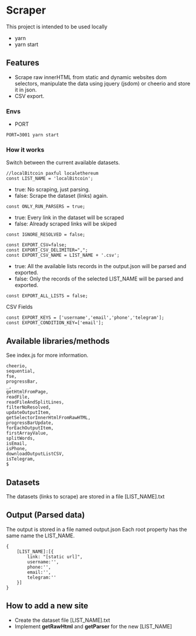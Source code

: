 # Scraper

This project is intended to be used locally

- yarn
- yarn start

## Features

- Scrape raw innerHTML from static and dynamic websites dom selectors, manipulate the data using jquery (jsdom) or cheerio and store it in json.
- CSV export.

### Envs


- PORT
````
PORT=3001 yarn start
````




### How it works

Switch between the current available datasets.
````
//localBitcoin paxful localethereum
const LIST_NAME = 'localBitcoin';
````
- true: No scraping, just parsing.
- false: Scrape the dataset (links) again.
````
const ONLY_RUN_PARSERS = true;
````
- true: Every link in the dataset will be scraped
- false: Already scraped links will be skiped
````
const IGNORE_RESOLVED = false;
````

````
const EXPORT_CSV=false;
const EXPORT_CSV_DELIMITER=",";
const EXPORT_CSV_NAME = LIST_NAME + '.csv';
````
- true: All the available lists records in the output.json will be parsed and exported.
- false: Only the records of the selected LIST_NAME will be parsed and exported.
````
const EXPORT_ALL_LISTS = false;
````

CSV Fields
````
const EXPORT_KEYS = ['username','email','phone','telegram'];
const EXPORT_CONDITION_KEY=['email'];
````
## Available libraries/methods

See index.js for more information.
````
cheerio,
sequential,
fse,
progressBar,
_,
getHtmlFromPage,
readFile,
readFileAndSplitLines,
filterNoResolved,
updateOutputItem,
getSelectorInnerHtmlFromRawHTML,
progressBarUpdate,
forEachOutputItem,
firstArrayValue,
splitWords,
isEmail,
isPhone,
downloadOutputListCSV,
isTelegram,
$
````

## Datasets

The datasets (links to scrape) are stored in a file [LIST_NAME].txt

## Output (Parsed data)
The output is stored in a file named output.json
Each root property has the same name the LIST_NAME.

````
{
	[LIST_NAME]:[{
    	link: "[static url]",
        username:'',
        phone:'',
        email:'',
        telegram:''
    }]
}
````

## How to add a new site

- Create the dataset file [LIST_NAME].txt
- Implement **getRawHtml** and **getParser** for the new [LIST_NAME]

